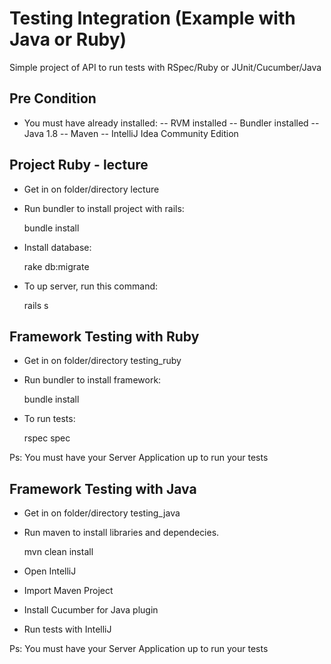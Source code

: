# Testing Integration (Example with Java or Ruby)

Simple project of API to run tests with RSpec/Ruby or JUnit/Cucumber/Java

## Pre Condition

- You must have already installed:
-- RVM installed
-- Bundler installed
-- Java 1.8
-- Maven
-- IntelliJ Idea Community Edition

## Project Ruby - lecture
- Get in on folder/directory lecture
- Run bundler to install project with rails:

  bundle install

- Install database:
  
  rake db:migrate

- To up server, run this command:
  
  rails s

## Framework Testing with Ruby
- Get in on folder/directory testing_ruby
- Run bundler to install framework:

  bundle install

- To run tests:
  
  rspec spec

Ps: You must have your Server Application up to run your tests

## Framework Testing with Java
- Get in on folder/directory testing_java
- Run maven to install libraries and dependecies.
  
  mvn clean install

- Open IntelliJ
- Import Maven Project
- Install Cucumber for Java plugin
- Run tests with IntelliJ

Ps: You must have your Server Application up to run your tests
